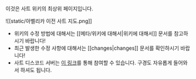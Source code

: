 이것은 사트 위키의 최상위 페이지입니다.

![[static/아벨리카 이전 사트 지도.png]]

- 위키의 수정 방법에 대해서는 [[메타/위키에 대해서|위키에 대해서]] 문서를 참고하시기 바랍니다!
- 최근 발생한 수정 사항에 대해서는 [[changes|changes]] 문서를 확인하시기 바랍니다!
- 사트 디스코드 서버는 [이 링크](https://discord.gg/fg5h8j78hp)를 통해 참여할 수 있습니다. 구경도 자유롭게 들어와서 하셔도 됩니다.